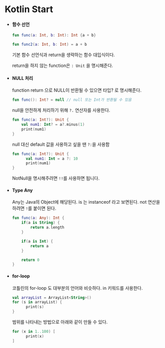 # Kotlin Start

* #### 함수 선언

  ```kotlin
  fun func(a: Int, b: Int): Int {a + b}

  fun func2(a: Int, b: Int) = a + b
  ```

  기본 함수 선언식과 return을 생략하는 함수 대입식이다.

  return을 하지 않는 function은 `: Unit` 을 명시해준다.

* #### NULL 처리 

  function return 으로 NULL이 반환될 수 있으면 타입? 로 명시해준다.

  ```kotlin
  fun func(): Int? = null // null 또는 Int가 반환될 수 있음
  ```

  null을 안전하게 처리하기 위해 `?.` 연산자를 사용한다.

  ```kotlin
  fun func(a: Int?): Unit {
      val num1: Int? = a?.minus(1)
      print(num1)
  }
  ```

  null 대신 default 값을 사용하고 싶을 땐 `?:`을 사용함

  ```kotlin
  fun func(a: Int?): Unit {
    	val num1: Int = a ?: 10
    	print(num1)
  }
  ```

  NotNull을 명시해주려면 `!!`를 사용하면 됩니다.

* #### Type Any

  Any는 Java의 Object에 해당된다.
  is 는 instanceof 라고 보면된다. not 연산을 하려면 `!`를 붙이면 된다.

  ```kotlin
  fun func(a: Any): Int {
      if(a is String) {
          return a.length
      }

      if(a is Int) {
          return a
      }

      return 0
  }
  ```

* #### for-loop

  코틀린의 for-loop 도 대부분의 언어와 비슷하다.  in 키워드를 사용한다.

  ```kotlin
  val arrayList = ArrayList<String>()
  for (s in arrayList) {
    	print(s)
  }
  ```

  범위를 나타내는 방법으로 아래와 같이 만들 수 있다.

  ```kotlin
  for (x in 1..100) [
    	print(x)
  ]
  ```

  ​